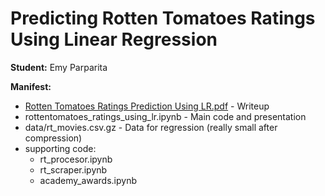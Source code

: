 # Predicting Rotten Tomatoes Ratings Using Linear Regression

**Student:** Emy Parparita

**Manifest:**  

  - [Rotten Tomatoes Ratings Prediction Using LR.pdf](Rotten%20Tomatoes%20Ratings%20Prediction%20Using%20LR.pdf) - Writeup
  - rottentomatoes_ratings_using_lr.ipynb - Main code and presentation
  - data/rt_movies.csv.gz - Data for regression (really small after compression)
  - supporting code:
    - rt_procesor.ipynb
    - rt_scraper.ipynb
    - academy_awards.ipynb